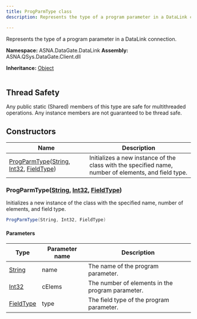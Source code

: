 ```yaml
---
title: ProgParmType class
description: Represents the type of a program parameter in a DataLink connection.

---
```


Represents the type of a program parameter in a DataLink connection.

**Namespace:** ASNA.DataGate.DataLink
**Assembly:** ASNA.QSys.DataGate.Client.dll

**Inheritance:** [Object](https://docs.microsoft.com/en-us/dotnet/api/system.object)
<br>
<br>
## Thread Safety

Any public static (Shared) members of this type are safe for multithreaded operations. Any instance members are not guaranteed to be thread safe.



## Constructors

| Name | Description |
| --- | --- |
| [ProgParmType](#progparmtypestring-int32-fieldtype)([String](https://docs.microsoft.com/en-us/dotnet/api/system.string), [Int32](https://docs.microsoft.com/en-us/dotnet/api/system.int32), [FieldType](/reference/datagate/datagate-common/field-type.html)) | Initializes a new instance of the  class with the specified name, number of elements, and field type.

### ProgParmType([String](https://docs.microsoft.com/en-us/dotnet/api/system.string), [Int32](https://docs.microsoft.com/en-us/dotnet/api/system.int32), [FieldType](/reference/datagate/datagate-common/field-type.html))

Initializes a new instance of the  class with the specified name, number of elements, and field type.

```cs
ProgParmType(String, Int32, FieldType)
```

#### Parameters

| Type | Parameter name | Description
| --- | --- | ---
| [String](https://docs.microsoft.com/en-us/dotnet/api/system.string) | name | The name of the program parameter.
| [Int32](https://docs.microsoft.com/en-us/dotnet/api/system.int32) | cElems | The number of elements in the program parameter.
| [FieldType](/reference/datagate/datagate-common/field-type.html) | type | The field type of the program parameter.
